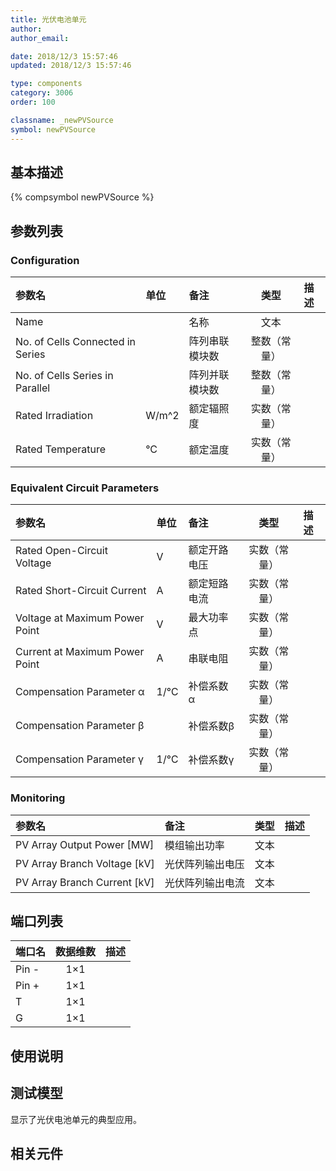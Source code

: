 ```yaml
---
title: 光伏电池单元
author: 
author_email:

date: 2018/12/3 15:57:46
updated: 2018/12/3 15:57:46

type: components
category: 3006
order: 100

classname: _newPVSource
symbol: newPVSource
---
```

## 基本描述
{% compsymbol newPVSource %}

## 参数列表
### Configuration
| 参数名 | 单位 | 备注 | 类型 | 描述 |
| :--- | :--- | :--- | :--: | :--- |
| Name |  | 名称 | 文本 |  |
| No. of Cells Connected in Series |  | 阵列串联模块数 | 整数（常量） |  |
| No. of Cells Series in Parallel |  | 阵列并联模块数 | 整数（常量） |  |
| Rated Irradiation | W/m^2 | 额定辐照度 | 实数（常量） |  |
| Rated Temperature | °C | 额定温度 | 实数（常量） |  |

### Equivalent Circuit Parameters
| 参数名 | 单位 | 备注 | 类型 | 描述 |
| :--- | :--- | :--- | :--: | :--- |
| Rated Open-Circuit Voltage | V | 额定开路电压 | 实数（常量） |  |
| Rated Short-Circuit Current | A | 额定短路电流 | 实数（常量） |  |
| Voltage at Maximum Power Point | V | 最大功率点 | 实数（常量） |  |
| Current at Maximum Power Point | A | 串联电阻 | 实数（常量） |  |
| Compensation Parameter α | 1/℃ | 补偿系数α | 实数（常量） |  |
| Compensation Parameter β |  | 补偿系数β | 实数（常量） |  |
| Compensation Parameter γ | 1/℃ | 补偿系数γ | 实数（常量） |  |

### Monitoring
| 参数名 | 备注 | 类型 | 描述 |
| :--- | :--- | :--: | :--- |
| PV Array Output Power \[MW\] | 模组输出功率 | 文本 |  |
| PV Array Branch Voltage \[kV\] | 光伏阵列输出电压 | 文本 |  |
| PV Array Branch Current \[kV\] | 光伏阵列输出电流 | 文本 |  |


## 端口列表

| 端口名 | 数据维数 | 描述 |
| :--- | :--:  | :--- |
| Pin - | 1×1 | |                   
| Pin + | 1×1 | |                   
| T | 1×1 | |                   
| G | 1×1 | |                   

## 使用说明


## 测试模型
[<test name>](<test link>)显示了光伏电池单元的典型应用。

## 相关元件


